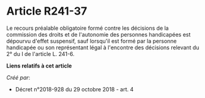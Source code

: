 # Article R241-37

Le recours préalable obligatoire formé contre les décisions de la commission des droits et de l'autonomie des personnes
handicapées est dépourvu d'effet suspensif, sauf lorsqu'il est formé par la personne handicapée ou son représentant légal à
l'encontre des décisions relevant du 2° du I de l'article L. 241-6.

**Liens relatifs à cet article**

_Créé par_:

  - Décret n°2018-928 du 29 octobre 2018 - art. 4
